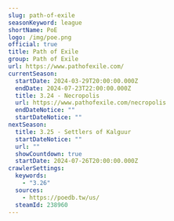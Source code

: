 ```yaml
---
slug: path-of-exile
seasonKeyword: league
shortName: PoE
logo: /img/poe.png
official: true
title: Path of Exile
group: Path of Exile
url: https://www.pathofexile.com/
currentSeason:
  startDate: 2024-03-29T20:00:00.000Z
  endDate: 2024-07-23T22:00:00.000Z
  title: 3.24 - Necropolis
  url: https://www.pathofexile.com/necropolis
  endDateNotice: ""
  startDateNotice: ""
nextSeason:
  title: 3.25 - Settlers of Kalguur
  startDateNotice: ""
  url: ""
  showCountdown: true
  startDate: 2024-07-26T20:00:00.000Z
crawlerSettings:
  keywords:
    - "3.26"
  sources:
    - https://poedb.tw/us/
  steamId: 238960
---
```

